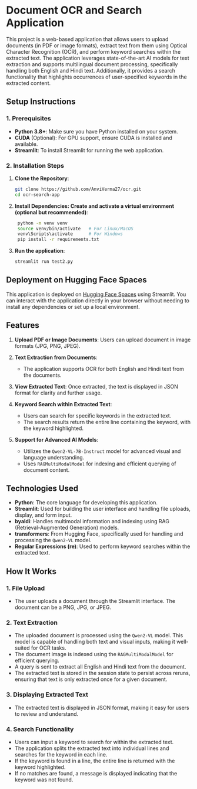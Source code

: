 # **Document OCR and Search Application**

This project is a web-based application that allows users to upload documents (in PDF or image formats), extract text from them using Optical Character Recognition (OCR), and perform keyword searches within the extracted text. The application leverages state-of-the-art AI models for text extraction and supports multilingual document processing, specifically handling both English and Hindi text. Additionally, it provides a search functionality that highlights occurrences of user-specified keywords in the extracted content.

## **Setup Instructions**

### **1. Prerequisites**
   - **Python 3.8+**: Make sure you have Python installed on your system.
   - **CUDA** (Optional): For GPU support, ensure CUDA is installed and available.
   - **Streamlit**: To install Streamlit for running the web application.

### **2. Installation Steps**

1. **Clone the Repository**:
   ```bash
   git clone https://github.com/AnviVerma27/ocr.git
   cd ocr-search-app
2. **Install Dependencies: Create and activate a virtual environment (optional but recommended)**:
   ```bash
    python -m venv venv
    source venv/bin/activate   # For Linux/MacOS
    venv\Scripts\activate      # For Windows
    pip install -r requirements.txt
3. **Run the application**:
   ```bash
   streamlit run test2.py

## **Deployment on Hugging Face Spaces**

This application is deployed on [Hugging Face Spaces](https://huggingface.co/spaces/anvi27/ocr) using Streamlit. You can interact with the application directly in your browser without needing to install any dependencies or set up a local environment.

## **Features**

1. **Upload PDF or Image Documents**: Users can upload document in image formats (JPG, PNG, JPEG).
   
2. **Text Extraction from Documents**: 
   - The application supports OCR for both English and Hindi text from the documents.

3. **View Extracted Text**: Once extracted, the text is displayed in JSON format for clarity and further usage.

4. **Keyword Search within Extracted Text**: 
   - Users can search for specific keywords in the extracted text.
   - The search results return the entire line containing the keyword, with the keyword highlighted.

5. **Support for Advanced AI Models**: 
   - Utilizes the `Qwen2-VL-7B-Instruct` model for advanced visual and language understanding.
   - Uses `RAGMultiModalModel` for indexing and efficient querying of document content.

## **Technologies Used**

- **Python**: The core language for developing this application.
- **Streamlit**: Used for building the user interface and handling file uploads, display, and form input.
- **byaldi**: Handles multimodal information and indexing using RAG (Retrieval-Augmented Generation) models.
- **transformers**: From Hugging Face, specifically used for handling and processing the `Qwen2-VL` model.
- **Regular Expressions (re)**: Used to perform keyword searches within the extracted text.

## **How It Works**

### 1. **File Upload**
   - The user uploads a document through the Streamlit interface. The document can be a PNG, JPG, or JPEG.
     
### 2. **Text Extraction**
   - The uploaded document is processed using the `Qwen2-VL` model. This model is capable of handling both text and visual inputs, making it well-suited for OCR tasks.
   - The document image is indexed using the `RAGMultiModalModel` for efficient querying.
   - A query is sent to extract all English and Hindi text from the document.
   - The extracted text is stored in the session state to persist across reruns, ensuring that text is only extracted once for a given document.

### 3. **Displaying Extracted Text**
   - The extracted text is displayed in JSON format, making it easy for users to review and understand.

### 4. **Search Functionality**
   - Users can input a keyword to search for within the extracted text.
   - The application splits the extracted text into individual lines and searches for the keyword in each line.
   - If the keyword is found in a line, the entire line is returned with the keyword highlighted.
   - If no matches are found, a message is displayed indicating that the keyword was not found.


